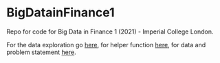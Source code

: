 # BigDatainFinance1
Repo for code for Big Data in Finance 1 (2021) - Imperial College London.

For the data exploration go [here](BigData1.ipynb), for helper function [here](helper_functs.py), for data and problem statement [here](data_sources).